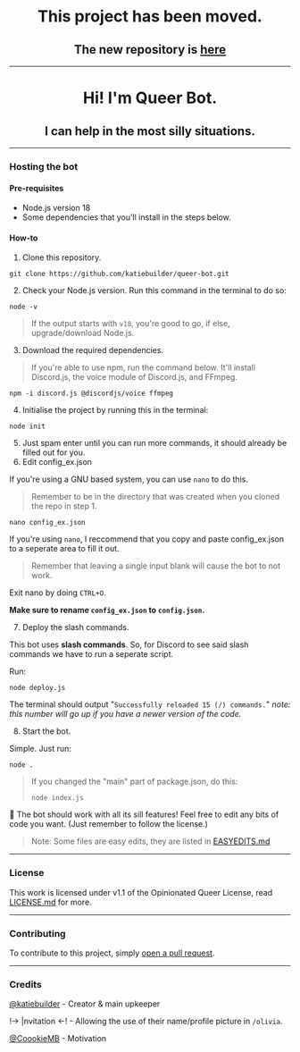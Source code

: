 <h1 align="center">This project has been moved.</h1>
<h2 align="center">The new repository is <a href="https://github.com/violetbuilds/qbot/">here</a></h2>
<hr>
<h1 align="center">Hi! I'm Queer Bot.</h1>
<h2 align="center">I can help in the most silly situations.</h2>
<hr>

### Hosting the bot

#### Pre-requisites
* Node.js version 18
* Some dependencies that you'll install in the steps below.

#### How-to
1. Clone this repository.
```
git clone https://github.com/katiebuilder/queer-bot.git
```
2. Check your Node.js version. Run this command in the terminal to do so:
```
node -v
```
> If the output starts with `v18`, you're good to go, if else, upgrade/download Node.js.
3. Download the required dependencies.
> If you're able to use npm, run the command below. It'll install Discord.js, the voice module of Discord.js, and FFmpeg.
```
npm -i discord.js @discordjs/voice ffmpeg
```
4. Initialise the project by running this in the terminal:
```
node init
```
5. Just spam enter until you can run more commands, it should already be filled out for you.
6. Edit config_ex.json

If you're using a GNU based system, you can use `nano` to do this.

> Remember to be in the directory that was created when you cloned the repo in step 1.

```
nano config_ex.json
```
If you're using `nano`, I reccommend that you copy and paste config_ex.json to a seperate area to fill it out.

> Remember that leaving a single input blank will cause the bot to not work.

Exit nano by doing `CTRL+O`.

**Make sure to rename `config_ex.json` to `config.json`.**

7. Deploy the slash commands.

This bot uses __slash commands__. So, for Discord to see said slash commands we have to run a seperate script.

Run:
```
node deploy.js
```

The terminal should output "`Successfully reloaded 15 (/) commands.`" *note: this number will go up if you have a newer version of the code.*

8. Start the bot.

Simple. Just run:
```
node .
```

> If you changed the "main" part of package.json, do this:
> ```
> node index.js
> ```

:tada: The bot should work with all its sill features!
Feel free to edit any bits of code you want. (Just remember to follow the license.)
> Note: Some files are easy edits, they are listed in [EASYEDITS.md](https://github.com/katiebuilder/queer-bot/blob/main/EASYEDITS.md)

<hr>

### License

This work is licensed under v1.1 of the Opinionated Queer License, read [LICENSE.md](https://github.com/katiebuilder/queer-bot/blob/main/LICENSE.md) for more.

<hr>

### Contributing
To contribute to this project, simply [open a pull request](https://github.com/katiebuilder/queer-bot/pulls).

<hr>

### Credits

[@katiebuilder](https://github.com/katiebuilder) - Creator & main upkeeper

!-> |nvitation <-! - Allowing the use of their name/profile picture in `/olivia`.

[@CoookieMB](https://github.com/CoookieMB) - Motivation
